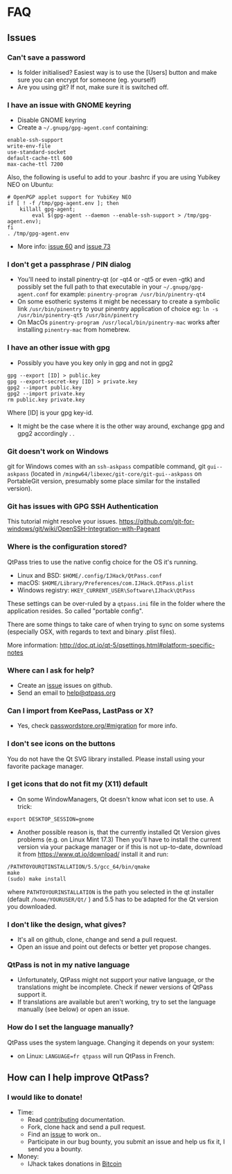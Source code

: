 # FAQ

## Issues

### Can't save a password

* Is folder initialised? Easiest way is to use the [Users] button
  and make sure you can encrypt for someone (eg. yourself)
* Are you using git? If not, make sure it is switched off.

### I have an issue with GNOME keyring

* Disable GNOME keyring
* Create a `~/.gnupg/gpg-agent.conf` containing:

```
enable-ssh-support
write-env-file
use-standard-socket
default-cache-ttl 600
max-cache-ttl 7200
```

Also, the following is useful to add to
your .bashrc if you are using Yubikey NEO on Ubuntu:

```
# OpenPGP applet support for YubiKey NEO
if [ ! -f /tmp/gpg-agent.env ]; then
    killall gpg-agent;
        eval $(gpg-agent --daemon --enable-ssh-support > /tmp/gpg-agent.env);
fi
. /tmp/gpg-agent.env
```

* More info: [issue 60](https://github.com/IJHack/qtpass/issues/60) and [issue 73](https://github.com/IJHack/qtpass/issues/73)

### I don't get a passphrase / PIN dialog

* You'll need to install pinentry-qt (or -qt4 or -qt5 or even -gtk) and
  possibly set the full path to that executable in your `~/.gnupg/gpg-agent.conf`
  for example: `pinentry-program /usr/bin/pinentry-qt4`
* On some esotheric systems it might be necessary to create a symbolic
  link `/usr/bin/pinentry` to your pinentry application of choice
  eg: `ln -s /usr/bin/pinentry-qt5 /usr/bin/pinentry`
* On MacOs `pinentry-program /usr/local/bin/pinentry-mac` works after installing `pinentry-mac` from homebrew.  


### I have an other issue with gpg

* Possibly you have you key only in gpg and not in gpg2

```
gpg --export [ID] > public.key
gpg --export-secret-key [ID] > private.key
gpg2 --import public.key
gpg2 --import private.key
rm public.key private.key
```
Where [ID] is your gpg key-id.
* It might be the case where it is the other way around, exchange gpg and gpg2 accordingly . .

### Git doesn't work on Windows

git for Windows comes with an `ssh-askpass` compatible command, git `gui--askpass` (located in `/mingw64/libexec/git-core/git-gui--askpass` on PortableGit version, presumably some place similar for the installed version).

### Git has issues with GPG SSH Authentication

This tutorial might resolve your issues.
https://github.com/git-for-windows/git/wiki/OpenSSH-Integration-with-Pageant

### Where is the configuration stored?

QtPass tries to use the native config choice for the OS it's running.

* Linux and BSD: `$HOME/.config/IJHack/QtPass.conf`
* macOS: `$HOME/Library/Preferences/com.IJHack.QtPass.plist`
* Windows registry: `HKEY_CURRENT_USER\Software\IJhack\QtPass`

These settings can be over-ruled by a `qtpass.ini` file in the folder where the application resides.
So called "portable config".

There are some things to take care of when trying to sync on some systems (especially OSX, with regards to text and binary .plist files).

More information: http://doc.qt.io/qt-5/qsettings.html#platform-specific-notes

### Where can I ask for help?

* Create an [issue](https://github.com/IJHack/qtpass/) issues on github.
* Send an email to [help@qtpass.org](mailto:help@qtpass.org)

### Can I import from KeePass, LastPass or X?

* Yes, check [passwordstore.org/#migration](https://www.passwordstore.org/#migration)
  for more info.

### I don't see icons on the buttons

You do not have the Qt SVG library installed.
Please install using your favorite package manager.

### I get icons that do not fit my (X11) default

* On some WindowManagers, Qt doesn't know what icon set to use. A trick:
```
export DESKTOP_SESSION=gnome
```

* Another possible reason is, that the currently installed Qt Version gives problems (e.g. on Linux Mint 17.3)
Then you'll have to install the current version via your package manager or if this is not up-to-date,
download it from https://www.qt.io/download/ install it and run:
```
/PATHTOYOURQTINSTALLATION/5.5/gcc_64/bin/qmake
make
(sudo) make install
```
where `PATHTOYOURINSTALLATION` is the path you selected in the qt installer (default `/home/YOURUSER/Qt/` )
and 5.5 has to be adapted for the Qt version you downloaded.

### I don't like the design, what gives?

* It's all on github, clone, change and send a pull request.
* Open an issue and point out defects or better yet propose changes.

### QtPass is not in my native language

* Unfortunately, QtPass might not support your native language, or the translations might be incomplete. Check if newer versions of QtPass support it.
* If translations are available but aren't working, try to set the language manually (see below) or open an issue.

### How do I set the language manually?

QtPass uses the system language. Changing it depends on your system:
* on Linux: ```LANGUAGE=fr qtpass``` will run QtPass in French.

## How can I help improve QtPass?

### I would like to donate!

* Time:
  * Read [contributing](CONTRIBUTING.md) documentation.
  * Fork, clone hack and send a pull request.
  * Find an [issue](https://github.com/IJHack/qtpass/issues) to work on..
  * Participate in our bug bounty, you submit an issue and help us
    fix it, I send you a bounty.
* Money:
  * IJhack takes donations in [Bitcoin](https://blockchain.info/address/146dqz8zXn9iNZMv5s7JVqwZKjrmumHBfb)

